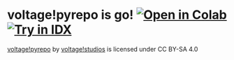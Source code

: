 
# voltage!pyrepo is go!  [![Open in Colab](https://colab.research.google.com/assets/colab-badge.svg)](https://colab.research.google.com/drive/10qe2hBCyRubPVZ1rFTQIkdZUgs_6x_ur)[![Try in IDX](https://idx.google.com/import?url=https%3A%2F%2Fgithub.com%2FTannerVoltageOfficial%2FvoltagePyRepo.git)](https://cdn.idx.dev/btn/try_dark_32@2x.png)
[voltage!pyrepo](https://github.com/TannerVoltageOfficial/voltagePyRepo) by [voltage!studios](https://github.com/tannervoltageofficial) is licensed under CC BY-SA 4.0

